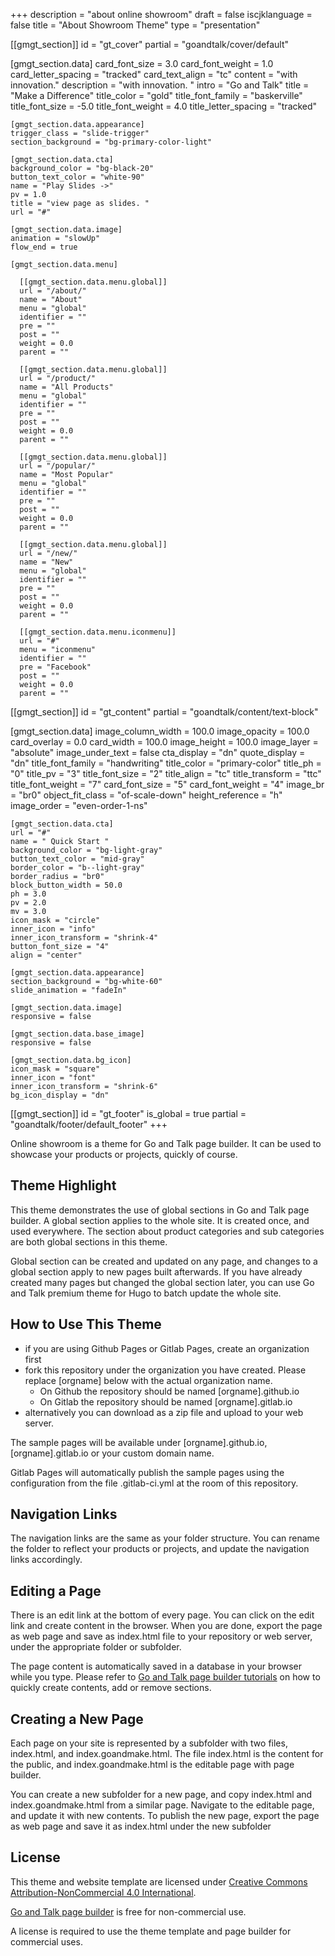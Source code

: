 +++
description = "about online showroom"
draft = false
iscjklanguage = false
title = "About Showroom Theme"
type = "presentation"

[[gmgt_section]]
id = "gt_cover"
partial = "goandtalk/cover/default"

  [gmgt_section.data]
  card_font_size = 3.0
  card_font_weight = 1.0
  card_letter_spacing = "tracked"
  card_text_align = "tc"
  content = "with innovation."
  description = "with innovation. "
  intro = "Go and Talk"
  title = "Make a Difference"
  title_color = "gold"
  title_font_family = "baskerville"
  title_font_size = -5.0
  title_font_weight = 4.0
  title_letter_spacing = "tracked"

    [gmgt_section.data.appearance]
    trigger_class = "slide-trigger"
    section_background = "bg-primary-color-light"

    [gmgt_section.data.cta]
    background_color = "bg-black-20"
    button_text_color = "white-90"
    name = "Play Slides ->"
    pv = 1.0
    title = "view page as slides. "
    url = "#"

    [gmgt_section.data.image]
    animation = "slowUp"
    flow_end = true

    [gmgt_section.data.menu]

      [[gmgt_section.data.menu.global]]
      url = "/about/"
      name = "About"
      menu = "global"
      identifier = ""
      pre = ""
      post = ""
      weight = 0.0
      parent = ""

      [[gmgt_section.data.menu.global]]
      url = "/product/"
      name = "All Products"
      menu = "global"
      identifier = ""
      pre = ""
      post = ""
      weight = 0.0
      parent = ""

      [[gmgt_section.data.menu.global]]
      url = "/popular/"
      name = "Most Popular"
      menu = "global"
      identifier = ""
      pre = ""
      post = ""
      weight = 0.0
      parent = ""

      [[gmgt_section.data.menu.global]]
      url = "/new/"
      name = "New"
      menu = "global"
      identifier = ""
      pre = ""
      post = ""
      weight = 0.0
      parent = ""

      [[gmgt_section.data.menu.iconmenu]]
      url = "#"
      menu = "iconmenu"
      identifier = ""
      pre = "Facebook"
      post = ""
      weight = 0.0
      parent = ""

[[gmgt_section]]
id = "gt_content"
partial = "goandtalk/content/text-block"

  [gmgt_section.data]
  image_column_width = 100.0
  image_opacity = 100.0
  card_overlay = 0.0
  card_width = 100.0
  image_height = 100.0
  image_layer = "absolute"
  image_under_text = false
  cta_display = "dn"
  quote_display = "dn"
  title_font_family = "handwriting"
  title_color = "primary-color"
  title_ph = "0"
  title_pv = "3"
  title_font_size = "2"
  title_align = "tc"
  title_transform = "ttc"
  title_font_weight = "7"
  card_font_size = "5"
  card_font_weight = "4"
  image_br = "br0"
  object_fit_class = "of-scale-down"
  height_reference = "h"
  image_order = "even-order-1-ns"

    [gmgt_section.data.cta]
    url = "#"
    name = " Quick Start "
    background_color = "bg-light-gray"
    button_text_color = "mid-gray"
    border_color = "b--light-gray"
    border_radius = "br0"
    block_button_width = 50.0
    ph = 3.0
    pv = 2.0
    mv = 3.0
    icon_mask = "circle"
    inner_icon = "info"
    inner_icon_transform = "shrink-4"
    button_font_size = "4"
    align = "center"

    [gmgt_section.data.appearance]
    section_background = "bg-white-60"
    slide_animation = "fadeIn"

    [gmgt_section.data.image]
    responsive = false

    [gmgt_section.data.base_image]
    responsive = false

    [gmgt_section.data.bg_icon]
    icon_mask = "square"
    inner_icon = "font"
    inner_icon_transform = "shrink-6"
    bg_icon_display = "dn"

[[gmgt_section]]
id = "gt_footer"
is_global = true
partial = "goandtalk/footer/default_footer"
+++

Online showroom is a theme for Go and Talk page builder. It can be used to showcase your  products or projects, quickly of course. 

## Theme Highlight

This theme demonstrates the use of global sections in Go and Talk page builder. A global section applies to the whole site. It is created once, and used everywhere. The section about product categories and sub categories are both global sections in this theme.

Global section can be created and updated on any page, and changes to a global section apply to new pages built afterwards. If you have already created many pages but changed the global section later, you can use Go and Talk premium theme for Hugo to batch update the whole site. 

## How to Use This Theme

* if you are using Github Pages or Gitlab Pages, create an organization first
* fork this repository under the organization you have created. Please replace [orgname] below with the actual organization name.
  - On Github the repository should be named [orgname].github.io
  - On Gitlab the repository should be named [orgname].gitlab.io 
* alternatively you can download as a zip file and upload to your web server.

The sample pages will be available under [orgname].github.io, [orgname].gitlab.io or your custom domain name. 

Gitlab Pages will automatically publish the sample pages using the configuration from the file .gitlab-ci.yml at the room of this repository.

## Navigation Links

The navigation links are the same as your folder structure. You can rename the folder to reflect your products or projects, and update the navigation links accordingly.

## Editing a Page

There is an edit link at the bottom of every page. You can click on the edit link and create content in the browser. When you are done, export the page as web page and save as index.html file to your repository or web server, under the appropriate folder or subfolder.

The page content is automatically saved in a database in your browser while you type. Please refer to [Go and Talk page builder tutorials](https://builder.goandmake.app) on how to quickly create contents, add or remove sections.

## Creating a New Page

Each page on your site is represented by a subfolder with two files, index.html,  and index.goandmake.html. The file index.html is the content for the public, and index.goandmake.html is the editable page with page builder. 

You can create a new subfolder for a new page, and copy index.html and index.goandmake.html from a similar page. Navigate to the editable page, and update it with new contents. To publish the new page, export the page as web page and save it as index.html under the new subfolder 

## License

This theme and website template are licensed under [Creative Commons Attribution-NonCommercial 4.0 International](https://creativecommons.org/licenses/by-nc/4.0/). 

[Go and Talk page builder](https://builder.goandmake.app) is free for non-commercial use. 

A license is required to use the theme template and page builder for commercial uses. 

